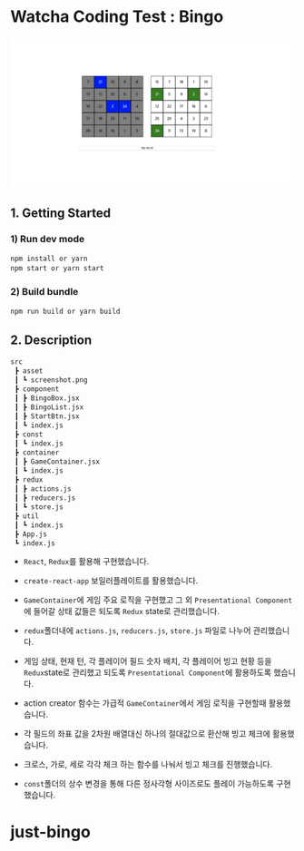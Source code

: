 # Watcha Coding Test : Bingo

![screenshot](./src/asset/screenshot.png)

## 1. Getting Started

### 1) Run dev mode

```bash
npm install or yarn
npm start or yarn start
```

### 2) Build bundle

```bash
npm run build or yarn build
```

## 2. Description

```
src
 ┣ asset
 ┃ ┗ screenshot.png
 ┣ component
 ┃ ┣ BingoBox.jsx
 ┃ ┣ BingoList.jsx
 ┃ ┣ StartBtn.jsx
 ┃ ┗ index.js
 ┣ const
 ┃ ┗ index.js
 ┣ container
 ┃ ┣ GameContainer.jsx
 ┃ ┗ index.js
 ┣ redux
 ┃ ┣ actions.js
 ┃ ┣ reducers.js
 ┃ ┗ store.js
 ┣ util
 ┃ ┗ index.js
 ┣ App.js
 ┗ index.js
```

- `React`, `Redux`를 활용해 구현했습니다.
- `create-react-app` 보일러플레이트를 활용했습니다.
- `GameContainer`에 게임 주요 로직을 구현했고 그 외 `Presentational Component`에 들어갈 상태 값들은 되도록 `Redux` state로 관리했습니다.

- `redux`폴더내에 `actions.js`, `reducers.js`, `store.js` 파일로 나누어 관리했습니다.

- 게임 상태, 현재 턴, 각 플레이어 필드 숫자 배치, 각 플레이어 빙고 현황 등을 `Redux`state로 관리했고 되도록 `Presentational Component`에 활용하도록 했습니다.
- action creator 함수는 가급적 `GameContainer`에서 게임 로직을 구현할때 활용했습니다.

- 각 필드의 좌표 값을 2차원 배열대신 하나의 절대값으로 환산해 빙고 체크에 활용했습니다.
- 크로스, 가로, 세로 각각 체크 하는 함수를 나눠서 빙고 체크를 진행했습니다.

- `const`폴더의 상수 변경을 통해 다른 정사각형 사이즈로도 플레이 가능하도록 구현했습니다.
# just-bingo
